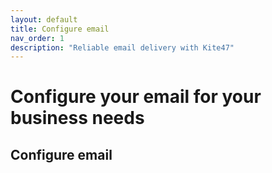 ```yaml
---
layout: default
title: Configure email
nav_order: 1
description: "Reliable email delivery with Kite47"
---
```


# Configure your email for your business needs

## Configure email
